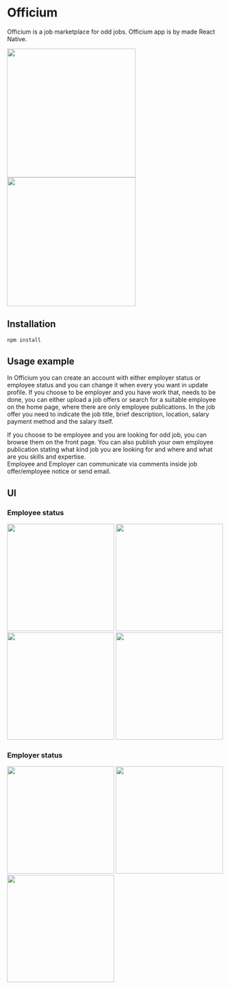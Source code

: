 # Officium

Officium is a job marketplace for odd jobs. Officium app is by made React Native.

<img src="https://user-images.githubusercontent.com/74305561/111033219-c2f74a80-8418-11eb-81c0-4b0863c73e4d.PNG" width="300"> <img src="https://user-images.githubusercontent.com/74305561/111032729-52e7c500-8416-11eb-8491-0a85d8a75c7c.PNG" width="300">


## Installation

```sh
npm install
```

## Usage example

In Officium you can create an account with either employer status or employee status and you can change it when every you want in update profile. If you choose to be employer and you have work that, needs to be done, you can either upload a job offers or search for a suitable employee on the home page, where there are only employee publications. In the job offer you need to indicate the job title, brief description, location, salary payment method and the salary itself. 

If you choose to be employee and you are looking for odd job, you can browse them on the front page. You can also publish your own employee publication stating what kind job you are looking for and where and what are you skills and expertise.  
Employee and Employer can communicate via comments inside job offer/employee notice or send email.

## UI

### Employee status
<img src="https://user-images.githubusercontent.com/74305561/111032898-34ce9480-8417-11eb-9b04-6b395b776128.PNG" width="250"> <img src="https://user-images.githubusercontent.com/74305561/111032899-37c98500-8417-11eb-95ea-bc5c1b65dcf6.PNG" width="250"> <img src="https://user-images.githubusercontent.com/74305561/111032903-3ac47580-8417-11eb-877a-439487262b7c.PNG" width="250"> <img src="https://user-images.githubusercontent.com/74305561/111033293-297c6880-8419-11eb-9f80-8733fa577165.PNG" width="250">


### Employer status
<img src="https://user-images.githubusercontent.com/74305561/111032908-40ba5680-8417-11eb-9ace-e94fab2ec2a2.PNG" width="250"> <img src="https://user-images.githubusercontent.com/74305561/111032911-49ab2800-8417-11eb-8ad1-d067c7ee905d.PNG" width="250"> <img src="https://user-images.githubusercontent.com/74305561/111033318-54ff5300-8419-11eb-865b-fa351b7f75b4.PNG" width="250">
